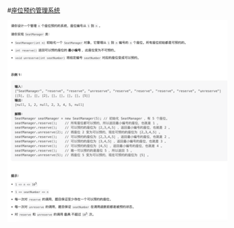 #[座位预约管理系统](https://leetcode.cn/problems/seat-reservation-manager/)

<img src="./question.jpg" alt="座位预约管理系统"/>
